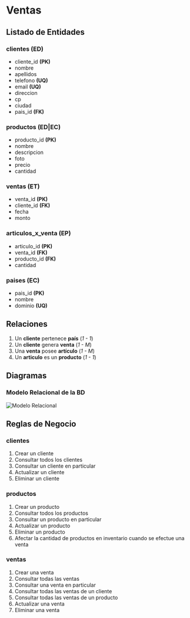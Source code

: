 # Ventas

## Listado de Entidades

### clientes **(ED)**

- cliente_id **(PK)**
- nombre
- apellidos
- telefono **(UQ)**
- email **(UQ)**
- direccion
- cp
- ciudad
- pais_id **(FK)**

### productos **(ED|EC)**

- producto_id **(PK)**
- nombre
- descripcion
- foto
- precio
- cantidad

### ventas **(ET)**

- venta_id **(PK)**
- cliente_id **(FK)**
- fecha
- monto

### articulos_x_venta **(EP)** <!-- Vincula la información de 2 o más tablas -->

- articulo_id **(PK)**
- venta_id **(FK)**
- producto_id **(FK)**
- cantidad

### paises **(EC)**

- pais_id **(PK)**
- nombre
- dominio **(UQ)**

## Relaciones

1. Un **cliente** pertenece **país** (_1 - 1_)
1. Un **cliente** genera **venta** (_1 - M_)
1. Una **venta** posee **artículo** (_1 - M_)
1. Un **articulo** es un **producto** (_1 - 1_)

## Diagramas

### Modelo Relacional de la BD

![Modelo Relacional](Imagenes/Ventas_modelo_relacional_BD.drawio.png)

## Reglas de Negocio

### clientes

1. Crear un cliente
1. Consultar todos los clientes
1. Consultar un cliente en particular
1. Actualizar un cliente
1. Eliminar un cliente

### productos

1. Crear un producto
1. Consultar todos los productos
1. Consultar un producto en particular
1. Actualizar un producto
1. Eliminar un producto
1. Afectar la cantidad de productos en inventario cuando se efectue una venta

### ventas

1. Crear una venta
1. Consultar todas las ventas
1. Consultar una venta en particular
1. Consultar todas las ventas de un cliente
1. Consultar todas las ventas de un producto
1. Actualizar una venta
1. Eliminar una venta
